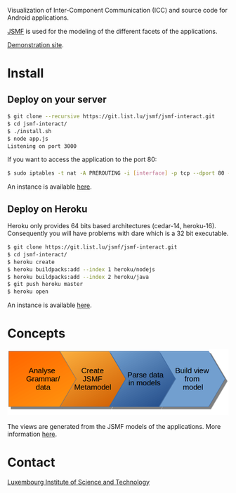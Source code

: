 
Visualization of Inter-Component Communication (ICC) and source code for Android
applications.

[JSMF](https://github.com/JS-MF) is used for the modeling of the different
facets of the applications.

[Demonstration site](http://jsmf-android-visualization.list.lu).

# Install

## Deploy on your server

```bash
$ git clone --recursive https://git.list.lu/jsmf/jsmf-interact.git
$ cd jsmf-interact/
$ ./install.sh
$ node app.js
Listening on port 3000
```

If you want to access the application to the port 80:

```bash
$ sudo iptables -t nat -A PREROUTING -i [interface] -p tcp --dport 80 -j REDIRECT --to-port 3000
```

An instance is available
[here](http://jsmf-android-visualization.list.lu).


## Deploy on Heroku

Heroku only provides 64 bits based architectures (cedar-14, heroku-16).
Consequently you will have problems with dare which is a 32 bit executable.

```bash
$ git clone https://git.list.lu/jsmf/jsmf-interact.git
$ cd jsmf-interact/
$ heroku create
$ heroku buildpacks:add --index 1 heroku/nodejs
$ heroku buildpacks:add --index 2 heroku/java
$ git push heroku master
$ heroku open
```

An instance is available
[here](https://jsmf-android-visualization.herokuapp.com).



# Concepts

![process](static/images/processM2.png)

The views are generated from the JSMF models of the applications.
More information [here](http://jsmf-android-visualization.list.lu/models).



# Contact

[Luxembourg Institute of Science and Technology](https://www.list.lu)
